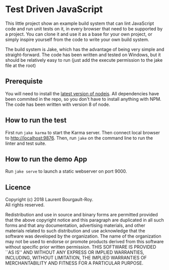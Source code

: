 Test Driven JavaScript
======================

This little project show an example build system that can lint JavaScript code and run unit tests on it, in 
every browser that need to be supported by a project. You can clone it and use it as a base for your own 
project, or simply inspire yourself from the code to write your own build system.

The build system is Jake, which has the advantage of being very simple and straight-forward. The code has been
written and tested on Windows, but it should be relatively easy to run (just add the execute permission to the
jake file at the root)

## Prerequiste

You will need to install the [latest version of nodejs](https://nodejs.org/en/). All dependencies have been commited in the repo, so you
don't have to install anything with NPM. The code has been written with version 8 of node. 

## How to run the test

First run `jake karma` to start the Karma server. Then connect local browser to <http://localhost:9876>. 
Then, run `jake` on the command line to run the linter and test suite.

## How to run the demo App

Run `jake serve` to launch a static webserver on port 9000.

## Licence

Copyright (c) 2018 Laurent Bourgault-Roy.  
All rights reserved.

Redistribution and use in source and binary forms are permitted
provided that the above copyright notice and this paragraph are
duplicated in all such forms and that any documentation,
advertising materials, and other materials related to such
distribution and use acknowledge that the software was developed
by the organization. The name of the
organization may not be used to endorse or promote products derived
from this software without specific prior written permission.
THIS SOFTWARE IS PROVIDED ``AS IS'' AND WITHOUT ANY EXPRESS OR
IMPLIED WARRANTIES, INCLUDING, WITHOUT LIMITATION, THE IMPLIED
WARRANTIES OF MERCHANTABILITY AND FITNESS FOR A PARTICULAR PURPOSE.
